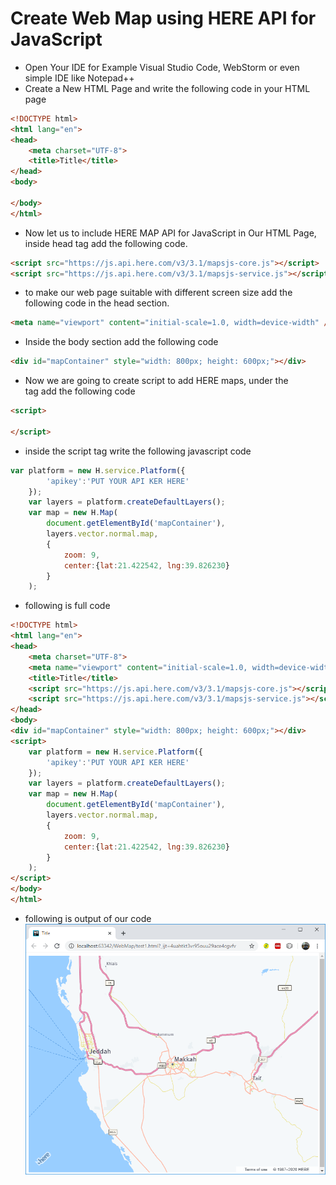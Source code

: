 # Create Web Map using HERE API for JavaScript
* Open Your IDE for Example Visual Studio Code, WebStorm or even simple IDE like Notepad++
* Create a New HTML Page and write the following code in your HTML page
```html
<!DOCTYPE html>
<html lang="en">
<head>
    <meta charset="UTF-8">
    <title>Title</title>
</head>
<body>

</body>
</html>
```
* Now let us to include HERE MAP API for JavaScript in Our HTML Page, inside head tag add the following code.
```html
<script src="https://js.api.here.com/v3/3.1/mapsjs-core.js"></script>
<script src="https://js.api.here.com/v3/3.1/mapsjs-service.js"></script>

```
* to make our web page suitable with different screen size add the following code in the head section.
```html
<meta name="viewport" content="initial-scale=1.0, width=device-width" />
```
* Inside the body section add the following code
```html
<div id="mapContainer" style="width: 800px; height: 600px;"></div>
```
* Now we are going to create script to add HERE maps, under the <div> tag add the following code
```html
<script>

</script>

```
* inside the script tag write the following javascript code
```javascript
var platform = new H.service.Platform({
        'apikey':'PUT YOUR API KER HERE'
    });
    var layers = platform.createDefaultLayers();
    var map = new H.Map(
        document.getElementById('mapContainer'),
        layers.vector.normal.map,
        {
            zoom: 9,
            center:{lat:21.422542, lng:39.826230}
        }
    );
```
* following is full code
```html
<!DOCTYPE html>
<html lang="en">
<head>
    <meta charset="UTF-8">
    <meta name="viewport" content="initial-scale=1.0, width=device-width" />
    <title>Title</title>
    <script src="https://js.api.here.com/v3/3.1/mapsjs-core.js"></script>
    <script src="https://js.api.here.com/v3/3.1/mapsjs-service.js"></script>
</head>
<body>
<div id="mapContainer" style="width: 800px; height: 600px;"></div>
<script>
    var platform = new H.service.Platform({
        'apikey':'PUT YOUR API KER HERE'
    });
    var layers = platform.createDefaultLayers();
    var map = new H.Map(
        document.getElementById('mapContainer'),
        layers.vector.normal.map,
        {
            zoom: 9,
            center:{lat:21.422542, lng:39.826230}
        }
    );
</script>
</body>
</html>
```
* following is output of our code
![Alt text](/images/screen1.png)
